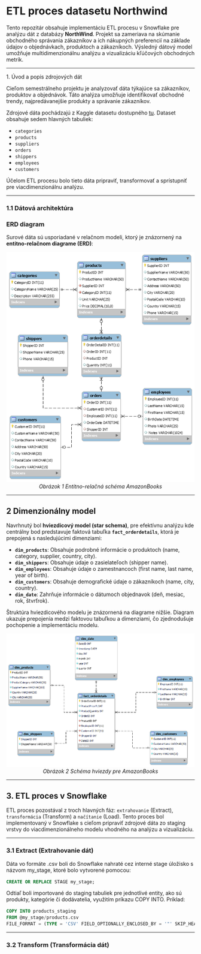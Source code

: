 # ETL proces datasetu Northwind
<p>Tento repozitár obsahuje implementáciu ETL procesu v Snowflake pre analýzu dát z databázy <b>NorthWind</b>. Projekt sa zameriava na skúmanie obchodného správania zákazníkov a ich nákupných preferencií na základe údajov o objednávkach, produktoch a zákazníkoch. Výsledný dátový model umožňuje multidimenzionálnu analýzu a vizualizáciu kľúčových obchodných metrík.</p>
<hr>
<p>1. Úvod a popis zdrojových dát</p>
<p>
Cieľom semestrálneho projektu je analyzovať dáta týkajúce sa zákazníkov, produktov a objednávok. Táto analýza umožňuje identifikovať obchodné trendy, najpredávanejšie produkty a správanie zákazníkov.
</p>
<p>
Zdrojové dáta pochádzajú z Kaggle datasetu dostupného <a href="https://www.kaggle.com/datasets/cleveranjosqlik/csv-northwind-database">tu</a>. Dataset obsahuje sedem hlavných tabuliek:
</p>
<ul>
  <li><code>categories</code></li>
  <li><code>products</code></li>
  <li><code>suppliers</code></li>
  <li><code>orders</code></li>
  <li><code>shippers</code></li>
  <li><code>employees</code></li>
  <li><code>customers</code></li>
</ul>
<p>Účelom ETL procesu bolo tieto dáta pripraviť, transformovať a sprístupniť pre viacdimenzionálnu analýzu.</p>
<hr>
<h3>1.1 Dátová architektúra</h3>
<h3>ERD diagram</h3>
<p>Surové dáta sú usporiadané v relačnom modeli, ktorý je znázornený na <b>entitno-relačnom diagrame (ERD)</b>:</p>
<p align="center">
  <img src="erd_schema.png" alt="ERD Schema">
  <br>
  <em>Obrázok 1 Entitno-relačná schéma AmazonBooks</em>
</p>

---
## **2 Dimenzionálny model**

Navrhnutý bol **hviezdicový model (star schema)**, pre efektívnu analýzu kde centrálny bod predstavuje faktová tabuľka **`fact_orderdetails`**, ktorá  je prepojená s nasledujúcimi dimenziami:
- **`dim_products`**: Obsahuje podrobné informácie o produktoch (name, category, supplier, country, city).
- **`dim_shippers`**: Obsahuje údaje o zasielateľoch (shipper name).
- **`dim_employees`**: Obsahuje údaje o zamestnancoch (first name, last name, year of birth).
- **`dim_customers`**: Obsahuje demografické údaje o zákazníkoch (name, city, country).
- **`dim_date`**: Zahrňuje informácie o dátumoch objednavok (deň, mesiac, rok, štvrťrok).

Štruktúra hviezdicového modelu je znázornená na diagrame nižšie. Diagram ukazuje prepojenia medzi faktovou tabuľkou a dimenziami, čo zjednodušuje pochopenie a implementáciu modelu.

<p align="center">
  <img src="star_schema.png" alt="Star Schema">
  <br>
  <em>Obrázok 2 Schéma hviezdy pre AmazonBooks</em>
</p>

---
## **3. ETL proces v Snowflake**
ETL proces pozostával z troch hlavných fáz: `extrahovanie` (Extract), `transformácia` (Transform) a `načítanie` (Load). Tento proces bol implementovaný v Snowflake s cieľom pripraviť zdrojové dáta zo staging vrstvy do viacdimenzionálneho modelu vhodného na analýzu a vizualizáciu.

---
### **3.1 Extract (Extrahovanie dát)**

Dáta vo formáte .csv boli do Snowflake nahraté cez interné stage úložisko s názvom my_stage, ktoré bolo vytvorené pomocou:

```sql
CREATE OR REPLACE STAGE my_stage;
```

Odtiaľ boli importované do staging tabuliek pre jednotlivé entity, ako sú produkty, kategórie či dodávatelia, využitím príkazu COPY INTO. Príklad:

```sql
COPY INTO products_staging
FROM @my_stage/products.csv
FILE_FORMAT = (TYPE = 'CSV' FIELD_OPTIONALLY_ENCLOSED_BY = '"' SKIP_HEADER = 1);
```

---
### **3.2 Transform (Transformácia dát)**